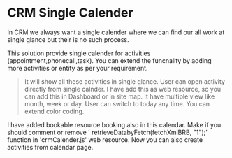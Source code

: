 # CRM Single Calender 
In CRM we always want a single calender where we can find our all work at single glance but 
their is no such process.

This solution provide single calender for  activities (appointment,phonecall,task).
You can extend the funcnality by adding more activities or entity as per your requirement. 
>It will show all these activities in single glance.
>User can open activity directly from single calnder.
>I have add this as web resource, so you can add this in Dashboard or in site map.
>It have multiple view like month, week or day.
>User can switch to today any time.
>You can extend color coding.

I have added bookable resource booking also in this calendar. 
Make if you should comment or remove ' retrieveDatabyFetch(fetchXmlBRB, "1");' function in
'crmCalender.js' web resource.
Now you can also create activities from calendar page.

